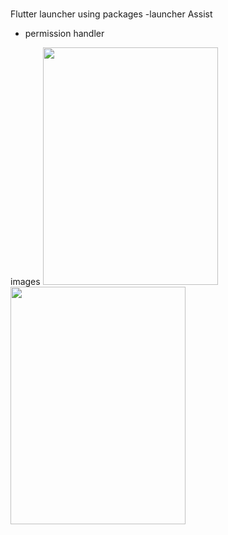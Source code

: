 #
Flutter launcher 
using packages
-launcher Assist
- permission handler


images
<span><img src="../screenshots/screenshot.jpg" height=380 width=280></span>
<img src="../screenshots/screenshot2.jpg" height=380 width=280 >